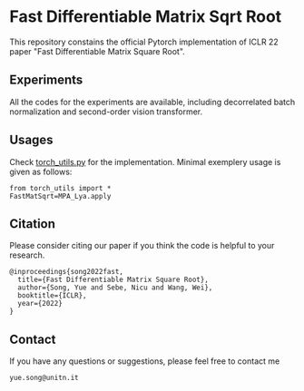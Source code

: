# Fast Differentiable Matrix Sqrt Root

This repository constains the official Pytorch implementation of ICLR 22 paper "Fast Differentiable Matrix Square Root".

## Experiments

All the codes for the experiments are available, including decorrelated batch normalization and second-order vision transformer.

## Usages

Check [torch_utils.py](https://github.com/KingJamesSong/FastDifferentiableMatSqrt/blob/main/torch_utils.py) for the implementation.
Minimal exemplery usage is given as follows:

```
from torch_utils import *
FastMatSqrt=MPA_Lya.apply
```

## Citation

Please consider citing our paper if you think the code is helpful to your research.

```
@inproceedings{song2022fast,
  title={Fast Differentiable Matrix Square Root},
  author={Song, Yue and Sebe, Nicu and Wang, Wei},
  booktitle={ICLR},
  year={2022}
}
```

## Contact

If you have any questions or suggestions, please feel free to contact me

`yue.song@unitn.it`
